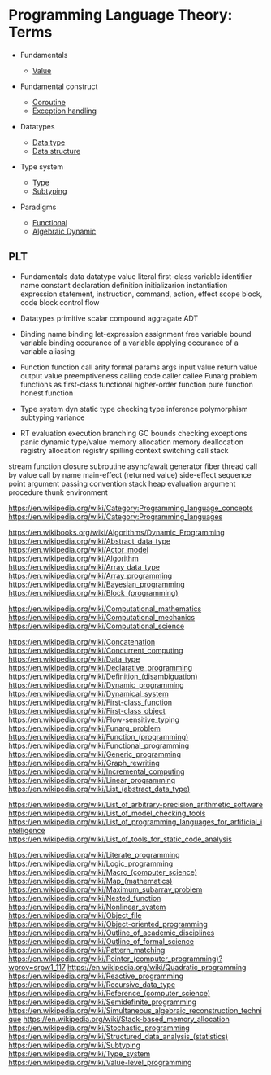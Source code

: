# Programming Language Theory: Terms

* Fundamentals
  - [Value](./value.md)

* Fundamental construct
  - [Coroutine](./coroutine.md)
  - [Exception handling](./exception-handling.md)

* Datatypes
  - [Data type](./data-type.md)
  - [Data structure](./data-structure.md)

* Type system
  - [Type](./type.md)
  - [Subtyping](./subtyping.md)

* Paradigms
  - [Functional](../paradigms/fp.md)
  - [Algebraic Dynamic](../paradigms/algebraic-dynamic-programming.md)





## PLT

* Fundamentals
  data
  datatype
  value
    literal
    first-class
  variable
  identifier
  name
  constant
  declaration
  definition
  initializarion
  instantiation
  expression
  statement, instruction, command, action, effect
  scope
  block, code block
  control flow

* Datatypes
  primitive
  scalar
  compound
  aggragate
  ADT

* Binding
  name binding
  let-expression
  assignment
  free variable
  bound variable
  binding occurance of a variable
  applying occurance of a variable
  aliasing

* Function
  function call
  arity
  formal params
  args
  input value
  return value
  output value
  preemptiveness
  calling code
  caller
  callee
  Funarg problem
  functions as first-class
  functional
  higher-order function
  pure function
  honest function


* Type system
  dyn
  static
  type checking
  type inference
  polymorphism
  subtyping
  variance

* RT
    evaluation
    execution
    branching
    GC
    bounds checking
    exceptions
    panic
    dynamic type/value
    memory allocation
    memory deallocation
    registry allocation
    registry spilling
    context switching
    call stack

stream
function
closure
subroutine
async/await
generator
fiber
thread
call by value
call by name
main-effect (returned value)
side-effect
sequence point
argument passing convention
stack
heap
evaluation
argument
procedure
thunk
environment



https://en.wikipedia.org/wiki/Category:Programming_language_concepts
https://en.wikipedia.org/wiki/Category:Programming_languages

https://en.wikibooks.org/wiki/Algorithms/Dynamic_Programming
https://en.wikipedia.org/wiki/Abstract_data_type
https://en.wikipedia.org/wiki/Actor_model
https://en.wikipedia.org/wiki/Algorithm
https://en.wikipedia.org/wiki/Array_data_type
https://en.wikipedia.org/wiki/Array_programming
https://en.wikipedia.org/wiki/Bayesian_programming
https://en.wikipedia.org/wiki/Block_(programming)

https://en.wikipedia.org/wiki/Computational_mathematics
https://en.wikipedia.org/wiki/Computational_mechanics
https://en.wikipedia.org/wiki/Computational_science

https://en.wikipedia.org/wiki/Concatenation
https://en.wikipedia.org/wiki/Concurrent_computing
https://en.wikipedia.org/wiki/Data_type
https://en.wikipedia.org/wiki/Declarative_programming
https://en.wikipedia.org/wiki/Definition_(disambiguation)
https://en.wikipedia.org/wiki/Dynamic_programming
https://en.wikipedia.org/wiki/Dynamical_system
https://en.wikipedia.org/wiki/First-class_function
https://en.wikipedia.org/wiki/First-class_object
https://en.wikipedia.org/wiki/Flow-sensitive_typing
https://en.wikipedia.org/wiki/Funarg_problem
https://en.wikipedia.org/wiki/Function_(programming)
https://en.wikipedia.org/wiki/Functional_programming
https://en.wikipedia.org/wiki/Generic_programming
https://en.wikipedia.org/wiki/Graph_rewriting
https://en.wikipedia.org/wiki/Incremental_computing
https://en.wikipedia.org/wiki/Linear_programming
https://en.wikipedia.org/wiki/List_(abstract_data_type)

https://en.wikipedia.org/wiki/List_of_arbitrary-precision_arithmetic_software
https://en.wikipedia.org/wiki/List_of_model_checking_tools
https://en.wikipedia.org/wiki/List_of_programming_languages_for_artificial_intelligence
https://en.wikipedia.org/wiki/List_of_tools_for_static_code_analysis

https://en.wikipedia.org/wiki/Literate_programming
https://en.wikipedia.org/wiki/Logic_programming
https://en.wikipedia.org/wiki/Macro_(computer_science)
https://en.wikipedia.org/wiki/Map_(mathematics)
https://en.wikipedia.org/wiki/Maximum_subarray_problem
https://en.wikipedia.org/wiki/Nested_function
https://en.wikipedia.org/wiki/Nonlinear_system
https://en.wikipedia.org/wiki/Object_file
https://en.wikipedia.org/wiki/Object-oriented_programming
https://en.wikipedia.org/wiki/Outline_of_academic_disciplines
https://en.wikipedia.org/wiki/Outline_of_formal_science
https://en.wikipedia.org/wiki/Pattern_matching
https://en.wikipedia.org/wiki/Pointer_(computer_programming)?wprov=srpw1_117
https://en.wikipedia.org/wiki/Quadratic_programming
https://en.wikipedia.org/wiki/Reactive_programming
https://en.wikipedia.org/wiki/Recursive_data_type
https://en.wikipedia.org/wiki/Reference_(computer_science)
https://en.wikipedia.org/wiki/Semidefinite_programming
https://en.wikipedia.org/wiki/Simultaneous_algebraic_reconstruction_technique
https://en.wikipedia.org/wiki/Stack-based_memory_allocation
https://en.wikipedia.org/wiki/Stochastic_programming
https://en.wikipedia.org/wiki/Structured_data_analysis_(statistics)
https://en.wikipedia.org/wiki/Subtyping
https://en.wikipedia.org/wiki/Type_system
https://en.wikipedia.org/wiki/Value-level_programming
